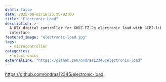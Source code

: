 ```yaml
---
draft: false
date: 2025-08-02T16:20:35+02:00
title: "Electronic Load"
description: >-
  A DIY digital controller for XHDZ-FZ-2g electronic load with SCPI-like
  interface
featured_image: "electronic-load.jpg"
tags:
  - microcontroller
categories:
  - electronics
externalLink: "https://github.com/ondras12345/electronic-load"
---
```

https://github.com/ondras12345/electronic-load
